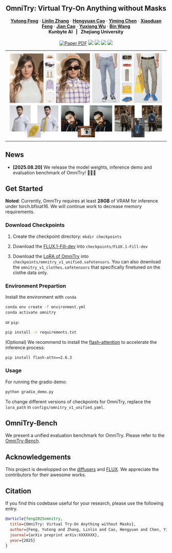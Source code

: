 <p align="center">

  <h2 align="center">OmniTry: Virtual Try-On Anything without Masks</h2>
  <p align="center">
    <a href="https://scholar.google.com.hk/citations?user=mZwJLeUAAAAJ&hl=zh-CN"><strong>Yutong Feng</strong></a>
    ·
    <a href=""><strong>Linlin Zhang</strong></a>
    ·
    <a href=""><strong>Hengyuan Cao</strong></a>
    ·
    <a href="https://scholar.google.com.hk/citations?hl=zh-CN&user=LxiMyjQAAAAJ"><strong>Yiming Chen</strong></a>
    ·
    <a href=""><strong>Xiaoduan Feng</strong></a>
    ·
    <a href=""><strong>Jian Cao</strong></a>
    ·
    <a href=""><strong>Yuxiong Wu</strong></a>
    ·
    <a href="https://scholar.google.com.hk/citations?user=6hTbqDEAAAAJ&hl=zh-CN"><strong>Bin Wang</strong></a>
    <br>
    <b>Kunbyte AI &nbsp; | &nbsp;  Zhejiang University </b>
    <br>
    <br>
        <a href=""><img src='https://img.shields.io/badge/arXiv-OmniTry-red' alt='Paper PDF'></a>
        <a href="https://omnitry.github.io/"><img src='https://img.shields.io/badge/project page-OmniTry-green'></a>
        <a href='https://huggingface.co/Kunbyte/OmniTry'><img src='https://img.shields.io/badge/%F0%9F%A4%97%20Hugging%20Face-Model-yellow'></a>
        <a href='https://huggingface.co/spaces/Kunbyte/OmniTry'><img src='https://img.shields.io/badge/%F0%9F%A4%97%20Hugging%20Face-Spaces-blue'></a>
        <a href='https://huggingface.co/datasets/Kunbyte/OmniTry-Bench'><img src='https://img.shields.io/badge/%F0%9F%A4%97%20Hugging%20Face-Benchmark-orange'></a>
    <br>
  </p>
  
  <table align="center">
    <tr>
    <td>
      <img src="assets/teaser.png">
    </td>
    </tr>
  </table>

## News
* **[2025.08.20]** We release the model weights, inference demo and evaluation benchmark of OmniTry!  🎉🎉🎉

## Get Started

**Noted**: Currently, OmniTry requires at least **28GB** of VRAM for inference under torch.bfloat16. We will continue work to decrease memory requirements.

### Download Checkpoints
1. Create the checkpoint directory: `mkdir checkpoints`

2. Download the [FLUX.1-Fill-dev](https://huggingface.co/black-forest-labs/FLUX.1-Fill-dev) into `checkpoints/FLUX.1-Fill-dev`

3. Download the [LoRA of OmniTry]() into `checkpoints/omnitry_v1_unified.safetensors`. You can also download the `omnitry_v1_clothes.safetensors` that specifically finetuned on the clothe data only.

### Environment Prepartion
Install the environment with `conda`
```bash
conda env create -f environment.yml
conda activate omnitry
```
or `pip`:
```bash
pip install -r requirements.txt
```

(Optional) We recommend to install the [flash-attention](https://github.com/Dao-AILab/flash-attention/tree/main) to accelerate the inference process:
```bash
pip install flash-attn==2.6.3
```

### Usage
For running the gradio demo:
```bash
python gradio_demo.py
```

To change different versions of checkpoints for OmniTry, replace the `lora_path` in `configs/omnitry_v1_unified.yaml`.

## OmniTry-Bench
We present a unified evaluation benchmark for OmniTry. Please refer to the [OmniTry-Bench](./omnitry_bench/README.MD).


## Acknowledgements
This project is developped on the [diffusers](https://github.com/huggingface/diffusers) and [FLUX](https://github.com/black-forest-labs/flux). We appreciate the contributors for their awesome works.


## Citation
If you find this codebase useful for your research, please use the following entry.
```BibTeX
@article{feng2025omnitry,
  title={OmniTry: Virtual Try-On Anything without Masks},
  author={Feng, Yutong and Zhang, Linlin and Cao, Hengyuan and Chen, Yiming and Feng, Xiaoduan and Cao, Jian and Wu, Yuxiong and Wang, Bin},
  journal={arXiv preprint arXiv:XXXXXXX},
  year={2025}
}
```
